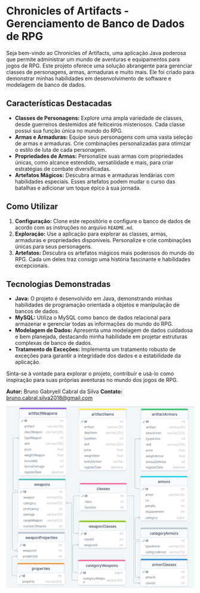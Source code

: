 # Chronicles of Artifacts - Gerenciamento de Banco de Dados de RPG

Seja bem-vindo ao Chronicles of Artifacts, uma aplicação Java poderosa que permite administrar um mundo de aventuras e equipamentos para jogos de RPG. Este projeto oferece uma solução abrangente para gerenciar classes de personagens, armas, armaduras e muito mais. Ele foi criado para demonstrar minhas habilidades em desenvolvimento de software e modelagem de banco de dados.

## Características Destacadas

- **Classes de Personagens:** Explore uma ampla variedade de classes, desde guerreiros destemidos até feiticeiros misteriosos. Cada classe possui sua função única no mundo do RPG.
- **Armas e Armaduras:** Equipe seus personagens com uma vasta seleção de armas e armaduras. Crie combinações personalizadas para otimizar o estilo de luta de cada personagem.
- **Propriedades de Armas:** Personalize suas armas com propriedades únicas, como alcance estendido, versatilidade e mais, para criar estratégias de combate diversificadas.
- **Artefatos Mágicos:** Descubra armas e armaduras lendárias com habilidades especiais. Esses artefatos podem mudar o curso das batalhas e adicionar um toque épico à sua jornada.

## Como Utilizar

1. **Configuração:** Clone este repositório e configure o banco de dados de acordo com as instruções no arquivo `README.md`.
2. **Exploração:** Use a aplicação para explorar as classes, armas, armaduras e propriedades disponíveis. Personalize e crie combinações únicas para seus personagens.
3. **Artefatos:** Descubra os artefatos mágicos mais poderosos do mundo do RPG. Cada um deles traz consigo uma história fascinante e habilidades excepcionais.

## Tecnologias Demonstradas

- **Java:** O projeto é desenvolvido em Java, demonstrando minhas habilidades de programação orientada a objetos e manipulação de bancos de dados.
- **MySQL:** Utiliza o MySQL como banco de dados relacional para armazenar e gerenciar todas as informações do mundo do RPG.
- **Modelagem de Dados:** Apresenta uma modelagem de dados cuidadosa e bem planejada, destacando minha habilidade em projetar estruturas complexas de banco de dados.
- **Tratamento de Exceções:** Implementa um tratamento robusto de exceções para garantir a integridade dos dados e a estabilidade da aplicação.

Sinta-se à vontade para explorar o projeto, contribuir e usá-lo como inspiração para suas próprias aventuras no mundo dos jogos de RPG.

**Autor:** Bruno Gabryell Cabral da Silva
**Contato:** bruno.cabral.silva2018@gmail.com

<div align="center">
  <img align="center" src="./src/images/schema.png" alt= "Esquema do Banco de dados do projeto" />
</div>
